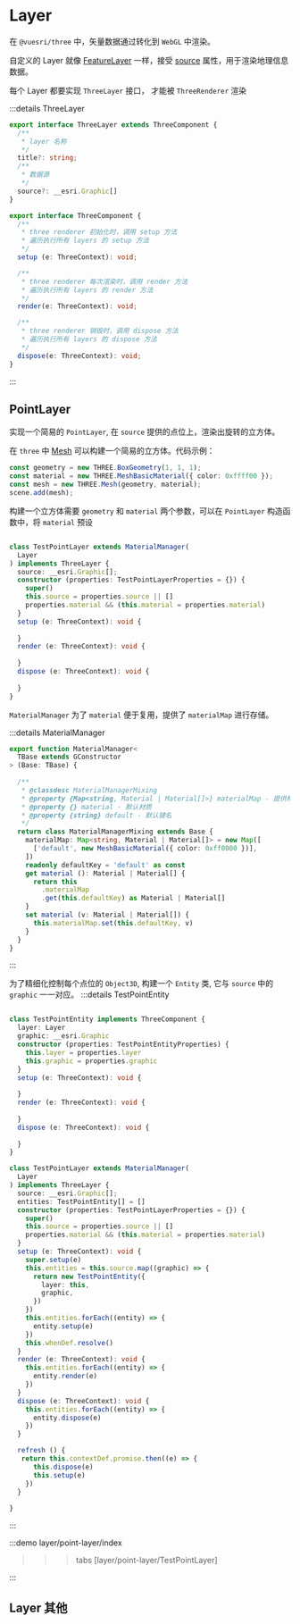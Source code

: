 # Layer

在 `@vuesri/three` 中，矢量数据通过转化到 `WebGL` 中渲染。

自定义的 Layer 就像 [FeatureLayer](https://developers.arcgis.com/javascript/latest/api-reference/esri-layers-FeatureLayer.html) 一样，接受 [source](https://developers.arcgis.com/javascript/latest/api-reference/esri-layers-FeatureLayer.html#source) 属性，用于渲染地理信息数据。



每个 Layer 都要实现 `ThreeLayer` 接口， 才能被 `ThreeRenderer` 渲染

:::details ThreeLayer
```ts
export interface ThreeLayer extends ThreeComponent {
  /**
   * layer 名称
   */
  title?: string;
  /**
   * 数据源
   */
  source?: __esri.Graphic[]
}

export interface ThreeComponent {
  /**
   * three renderer 初始化时，调用 setup 方法
   * 遍历执行所有 layers 的 setup 方法
   */
  setup (e: ThreeContext): void;

  /**
   * three renderer 每次渲染时，调用 render 方法
   * 遍历执行所有 layers 的 render 方法
   */
  render(e: ThreeContext): void;

  /**
   * three renderer 销毁时，调用 dispose 方法
   * 遍历执行所有 layers 的 dispose 方法
   */
  dispose(e: ThreeContext): void;
}

```
:::



## PointLayer

实现一个简易的 `PointLayer`, 在 `source` 提供的点位上，渲染出旋转的立方体。

在 `three` 中 [Mesh](https://threejs.org/docs/#api/zh/objects/Mesh) 可以构建一个简易的立方体。代码示例：

```ts 
const geometry = new THREE.BoxGeometry(1, 1, 1);
const material = new THREE.MeshBasicMaterial({ color: 0xffff00 });
const mesh = new THREE.Mesh(geometry, material);
scene.add(mesh);
```

构建一个立方体需要 `geometry` 和 `material` 两个参数，可以在 `PointLayer` 构造函数中，将 `material` 预设

```ts

class TestPointLayer extends MaterialManager(
  Layer
) implements ThreeLayer {
  source: __esri.Graphic[];
  constructor (properties: TestPointLayerProperties = {}) {
    super()
    this.source = properties.source || []
    properties.material && (this.material = properties.material)
  }
  setup (e: ThreeContext): void {
    
  }
  render (e: ThreeContext): void {
      
  }
  dispose (e: ThreeContext): void {
      
  }
}

```

`MaterialManager` 为了 `material` 便于复用，提供了 `materialMap` 进行存储。

:::details MaterialManager
```ts
export function MaterialManager<
  TBase extends GConstructor 
> (Base: TBase) {
  
  /**
   * @classdesc MaterialManagerMixing
   * @property {Map<string, Material | Material[]>} materialMap - 提供材质存储
   * @property {} material - 默认材质
   * @property {string} default - 默认键名
   */
  return class MaterialManagerMixing extends Base {
    materialMap: Map<string, Material | Material[]> = new Map([
      ['default', new MeshBasicMaterial({ color: 0xff0000 })],
    ])
    readonly defaultKey = 'default' as const
    get material (): Material | Material[] {
      return this
        .materialMap
        .get(this.defaultKey) as Material | Material[]
    }
    set material (v: Material | Material[]) {
      this.materialMap.set(this.defaultKey, v)
    }
  }
}
```
:::


为了精细化控制每个点位的 `Object3D`, 构建一个 `Entity` 类, 它与 `source` 中的 `graphic` 一一对应。
:::details TestPointEntity 
```ts

class TestPointEntity implements ThreeComponent {
  layer: Layer
  graphic: __esri.Graphic
  constructor (properties: TestPointEntityProperties) {
    this.layer = properties.layer
    this.graphic = properties.graphic
  }
  setup (e: ThreeContext): void {
    
  }
  render (e: ThreeContext): void {
    
  }
  dispose (e: ThreeContext): void {
    
  }
}

class TestPointLayer extends MaterialManager(
  Layer
) implements ThreeLayer {
  source: __esri.Graphic[];
  entities: TestPointEntity[] = []
  constructor (properties: TestPointLayerProperties = {}) {
    super()
    this.source = properties.source || []
    properties.material && (this.material = properties.material)
  }
  setup (e: ThreeContext): void {
    super.setup(e)
    this.entities = this.source.map((graphic) => {
      return new TestPointEntity({
        layer: this,
        graphic,
      })
    })
    this.entities.forEach((entity) => {
      entity.setup(e)
    })
    this.whenDef.resolve()
  }
  render (e: ThreeContext): void {
    this.entities.forEach((entity) => {
      entity.render(e)
    })
  }
  dispose (e: ThreeContext): void {
    this.entities.forEach((entity) => {
      entity.dispose(e)
    })
  }

  refresh () {
   return this.contextDef.promise.then((e) => {
      this.dispose(e)
      this.setup(e)
    })
  }
  
}
```

:::

:::demo 
layer/point-layer/index
>>>tabs
[layer/point-layer/TestPointLayer]
>>>
:::

## Layer 其他

